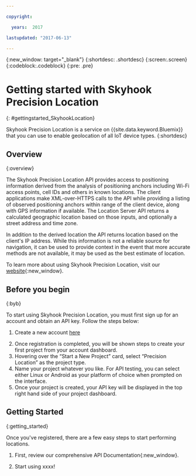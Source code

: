 ```yaml
---

copyright:

  years:  2017

lastupdated: "2017-06-13"

---
```


{:new_window: target="_blank"}
{:shortdesc: .shortdesc}
{:screen:.screen}
{:codeblock:.codeblock}
{:pre: .pre}

# Getting started with Skyhook Precision Location
{: #gettingstarted_SkyhookLocation}

Skyhook Precision Location is a service on {{site.data.keyword.Bluemix}} that you can use to enable geolocation of all IoT device types. {:shortdesc}

## Overview
{:overview}

The Skyhook Precision Location API provides access to positioning information derived from the analysis of positioning anchors including Wi-Fi access points, cell IDs and others in known locations. The client applications make XML-over-HTTPS calls to the API while providing a listing of observed positioning anchors within range of the client device, along with GPS information if available. The Location Server API returns a calculated geographic location based on those inputs, and optionally a street address and time zone.

In addition to the derived location the API returns location based on the client's IP address. While this information is not a reliable source for navigation, it can be used to provide context in the event that more accurate methods are not available, it may be used as the best estimate of location.

To learn more about using Skyhook Precision Location, visit our [website](http://www.skyhookwireless.com){:new_window}.

## Before you begin
{:byb}

To start using Skyhook Precision Location, you must first sign up for an account and obtain an API key. Follow the steps below:

1. Create a new account [here](http://my.skyhookwireless.com)
2) Once registration is completed, you will be shown steps to create your first project
from your account dashboard.
3) Hovering over the “Start a New Project” card, select “Precision Location” as the project
type.
4) Name your project whatever you like. For API testing, you can select either Linux or
Android as your platform of choice when prompted on the interface.
5) Once your project is created, your API key will be displayed in the top right hand side of
your project dashboard.

## Getting Started
{:getting_started}

Once you've registered, there are a few easy steps to start performing locations.

1. First, review our comprehensive API Documentation{:new_window}.

2. Start using xxxx!



<!-- Related links section: REQUIRED but moved to toc file (in your same folder).  Edit there by adding the following:

{: .navgroup id="learn"}
    index.md

    {: .topicgroup}
    Related links
        [Link text](URL)
    {: .navgroup-end}

To add related links, indent the 8 spaces, put the name of the link in [] and the URL in (), like so:
        [Link text](https://pathtolink.html)
    
If you have API references to add, leave a blank line under the previous navgroup and then add:

    {: .navgroup id="reference"}
    Reference
        [API Documentation](https://pathtolink.html)
    {: .navgroup-end}
-->
